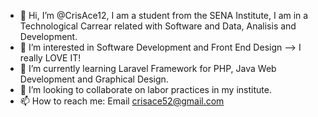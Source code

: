 - 👋 Hi, I’m @CrisAce12, I am a student from the SENA Institute, I am in a Technological Carrear related with Software and Data, Analisis and Development.
- 👀 I’m interested in Software Development and Front End Design --> I really LOVE IT!
- 🌱 I’m currently learning Laravel Framework for PHP, Java Web Development and Graphical Design. 
- 💞️ I’m looking to collaborate on labor practices in my institute.
- 📫 How to reach me: Email crisace52@gmail.com

<!---
CrisAce12/CrisAce12 is a ✨ special ✨ repository because its `README.md` (this file) appears on your GitHub profile.
You can click the Preview link to take a look at your changes.
--->
